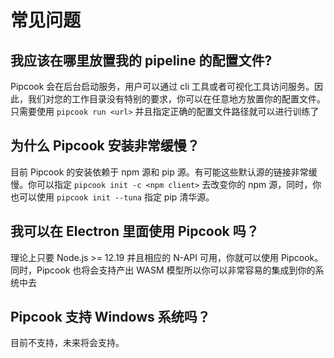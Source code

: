 # 常见问题

## <div id="q1">我应该在哪里放置我的 pipeline 的配置文件?</div>
Pipcook 会在后台启动服务，用户可以通过 cli 工具或者可视化工具访问服务。因此，我们对您的工作目录没有特别的要求，你可以在任意地方放置你的配置文件。只需要使用 `pipcook run <url>` 并且指定正确的配置文件路径就可以进行训练了

## <div id="q2">为什么 Pipcook 安装非常缓慢？</div>
目前 Pipcook 的安装依赖于 npm 源和 pip 源。有可能这些默认源的链接非常缓慢。你可以指定 `pipcook init -c <npm client>` 去改变你的 npm 源，同时，你也可以使用 `pipcook init --tuna` 指定 pip 清华源。

## <div id="q3">我可以在 Electron 里面使用 Pipcook 吗？</div>
理论上只要 Node.js >= 12.19 并且相应的 N-API 可用，你就可以使用 Pipcook。同时，Pipcook 也将会支持产出 WASM 模型所以你可以非常容易的集成到你的系统中去

## <div id="q4">Pipcook 支持 Windows 系统吗？</div>
目前不支持，未来将会支持。

